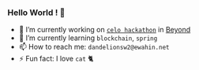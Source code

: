 ### Hello World ! 🐺

* 🔭 I’m currently working on [`celo hackathon`](https://gitcoin.co/hackathon/mobile-celo/onboard) in [Beyond](https://github.com/BEYOND-Ewha-Yonsei)
* 🌱 I’m currently learning `blockchain`, `spring`
* 📫 How to reach me: `dandelionsw2@ewahin.net`
* ⚡ Fun fact: I love `cat` 🐈 
